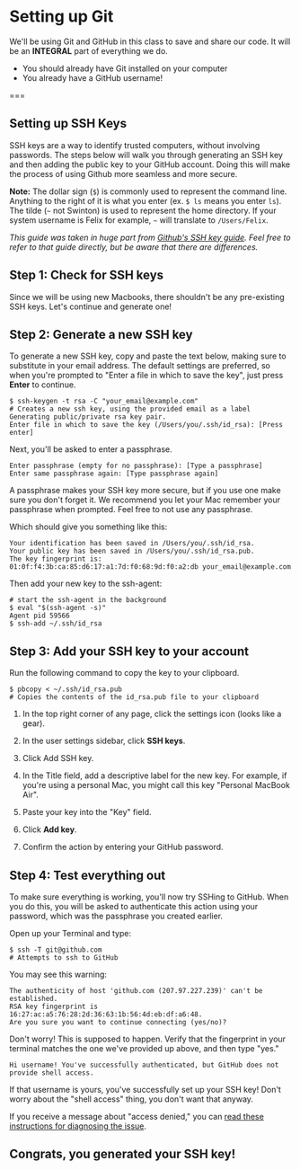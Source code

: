 # Setting up Git

We'll be using Git and GitHub in this class to save and share our code. It will be an **INTEGRAL** part of everything we do.

* You should already have Git installed on your computer
* You already have a GitHub username!

===

## Setting up SSH Keys

SSH keys are a way to identify trusted computers, without involving passwords. The steps below will walk you through generating an SSH key and then adding the public key to your GitHub account. Doing this will make the process of using Github more seamless and more secure.

__Note:__ The dollar sign (`$`) is commonly used to represent the command line. Anything to the right of it is what you enter (ex. `$ ls` means you enter `ls`). The tilde (`~` not Swinton) is used to represent the home directory. If your system username is Felix for example, `~` will translate to `/Users/Felix`.

_This guide was taken in huge part from [Github's SSH key guide](https://help.github.com/articles/generating-ssh-keys/). Feel free to refer to that guide directly, but be aware that there are differences._

## Step 1: Check for SSH keys

Since we will be using new Macbooks, there shouldn't be any pre-existing SSH keys. Let's continue and generate one!

## Step 2: Generate a new SSH key

To generate a new SSH key, copy and paste the text below, making sure to substitute in your email address. The default settings are preferred, so when you're prompted to "Enter a file in which to save the key", just press __Enter__ to continue.

```
$ ssh-keygen -t rsa -C "your_email@example.com"
# Creates a new ssh key, using the provided email as a label
Generating public/private rsa key pair.
Enter file in which to save the key (/Users/you/.ssh/id_rsa): [Press enter]
```

Next, you'll be asked to enter a passphrase.

```
Enter passphrase (empty for no passphrase): [Type a passphrase]
Enter same passphrase again: [Type passphrase again]
```

A passphrase makes your SSH key more secure, but if you use one make sure you don't forget it. We recommend you let your Mac remember your passphrase when prompted. Feel free to not use any passphrase.

Which should give you something like this:

```
Your identification has been saved in /Users/you/.ssh/id_rsa.
Your public key has been saved in /Users/you/.ssh/id_rsa.pub.
The key fingerprint is:
01:0f:f4:3b:ca:85:d6:17:a1:7d:f0:68:9d:f0:a2:db your_email@example.com
```

Then add your new key to the ssh-agent:

```
# start the ssh-agent in the background
$ eval "$(ssh-agent -s)"
Agent pid 59566
$ ssh-add ~/.ssh/id_rsa
```

## Step 3: Add your SSH key to your account

Run the following command to copy the key to your clipboard.

```
$ pbcopy < ~/.ssh/id_rsa.pub
# Copies the contents of the id_rsa.pub file to your clipboard
```

1. In the top right corner of any page, click the settings icon (looks like a gear).

2. In the user settings sidebar, click __SSH keys__.

3. Click Add SSH key.

4. In the Title field, add a descriptive label for the new key. For example, if you're using a personal Mac, you might call this key "Personal MacBook Air".

5. Paste your key into the "Key" field.

6. Click __Add key__.

7. Confirm the action by entering your GitHub password.

## Step 4: Test everything out

To make sure everything is working, you'll now try SSHing to GitHub. When you do this, you will be asked to authenticate this action using your password, which was the passphrase you created earlier.

Open up your Terminal and type:

```
$ ssh -T git@github.com
# Attempts to ssh to GitHub
```

You may see this warning:

```
The authenticity of host 'github.com (207.97.227.239)' can't be established.
RSA key fingerprint is 16:27:ac:a5:76:28:2d:36:63:1b:56:4d:eb:df:a6:48.
Are you sure you want to continue connecting (yes/no)?
```

Don't worry! This is supposed to happen. Verify that the fingerprint in your terminal matches the one we've provided up above, and then type "yes."

```
Hi username! You've successfully authenticated, but GitHub does not provide shell access.
```

If that username is yours, you've successfully set up your SSH key! Don't worry about the "shell access" thing, you don't want that anyway.

If you receive a message about "access denied," you can [read these instructions for diagnosing the issue](https://help.github.com/articles/error-permission-denied-publickey).

## Congrats, you generated your SSH key!
